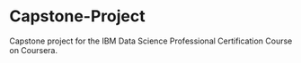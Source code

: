 # Capstone-Project
Capstone project for the IBM Data Science Professional Certification Course on Coursera.

